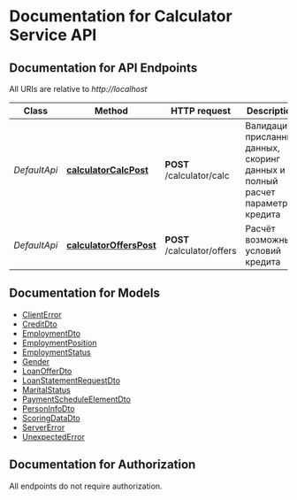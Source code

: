 # Documentation for Calculator Service API

<a name="documentation-for-api-endpoints"></a>
## Documentation for API Endpoints

All URIs are relative to *http://localhost*

| Class | Method | HTTP request | Description |
|------------ | ------------- | ------------- | -------------|
| *DefaultApi* | [**calculatorCalcPost**](Apis/DefaultApi.md#calculatorcalcpost) | **POST** /calculator/calc | Валидация присланных данных, скоринг данных и полный расчет параметров кредита |
*DefaultApi* | [**calculatorOffersPost**](Apis/DefaultApi.md#calculatorofferspost) | **POST** /calculator/offers | Расчёт возможных условий кредита |


<a name="documentation-for-models"></a>
## Documentation for Models

 - [ClientError](./Models/ClientError.md)
 - [CreditDto](./Models/CreditDto.md)
 - [EmploymentDto](./Models/EmploymentDto.md)
 - [EmploymentPosition](./Models/EmploymentPosition.md)
 - [EmploymentStatus](./Models/EmploymentStatus.md)
 - [Gender](./Models/Gender.md)
 - [LoanOfferDto](./Models/LoanOfferDto.md)
 - [LoanStatementRequestDto](./Models/LoanStatementRequestDto.md)
 - [MaritalStatus](./Models/MaritalStatus.md)
 - [PaymentScheduleElementDto](./Models/PaymentScheduleElementDto.md)
 - [PersonInfoDto](./Models/PersonInfoDto.md)
 - [ScoringDataDto](./Models/ScoringDataDto.md)
 - [ServerError](./Models/ServerError.md)
 - [UnexpectedError](./Models/UnexpectedError.md)


<a name="documentation-for-authorization"></a>
## Documentation for Authorization

All endpoints do not require authorization.
